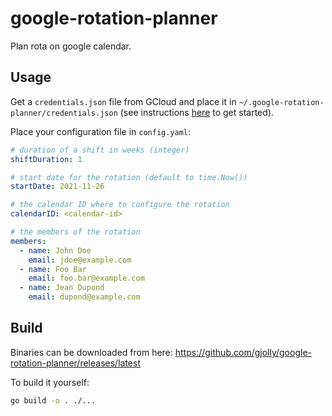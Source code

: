 # google-rotation-planner

Plan rota on google calendar.

## Usage

Get a `credentials.json` file from GCloud and place it in `~/.google-rotation-planner/credentials.json` (see instructions [here](https://developers.google.com/calendar/api/quickstart/go#set_up_your_environment) to get started).

Place your configuration file in `config.yaml`:

```yaml
# duration of a shift in weeks (integer)
shiftDuration: 1

# start date for the rotation (default to time.Now())
startDate: 2021-11-26

# the calendar ID where to configure the rotation
calendarID: <calendar-id>

# the members of the rotation
members:
  - name: John Doe
    email: jdoe@example.com
  - name: Foo Bar
    email: foo.bar@example.com
  - name: Jean Dupond
    email: dupond@example.com
```

## Build

Binaries can be downloaded from here: https://github.com/gjolly/google-rotation-planner/releases/latest

To build it yourself:

```bash
go build -o . ./...
```
